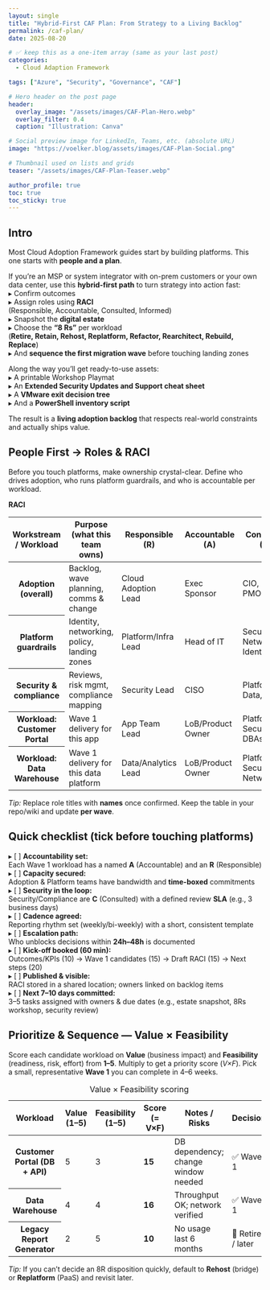 ```yaml
---
layout: single
title: "Hybrid-First CAF Plan: From Strategy to a Living Backlog"
permalink: /caf-plan/
date: 2025-08-20

# ✅ keep this as a one-item array (same as your last post)
categories:
  - Cloud Adaption Framework

tags: ["Azure", "Security", "Governance", "CAF"]

# Hero header on the post page
header:
  overlay_image: "/assets/images/CAF-Plan-Hero.webp"
  overlay_filter: 0.4
  caption: "Illustration: Canva"

# Social preview image for LinkedIn, Teams, etc. (absolute URL)
image: "https://voelker.blog/assets/images/CAF-Plan-Social.png"

# Thumbnail used on lists and grids
teaser: "/assets/images/CAF-Plan-Teaser.webp"

author_profile: true
toc: true
toc_sticky: true
---
```


## Intro

Most Cloud Adoption Framework guides start by building platforms. This one starts with **people and a plan**. 

If you’re an MSP or system integrator with on-prem customers or your own data center, use this **hybrid-first path** to turn strategy into action fast:<br>
▸ Confirm outcomes<br>
▸ Assign roles using **RACI**<br>
(Responsible, Accountable, Consulted, Informed)<br>
▸ Snapshot the **digital estate**<br>
▸ Choose the **“8 Rs”** per workload<br>
(**Retire, Retain, Rehost, Replatform, Refactor, Rearchitect, Rebuild, Replace**)<br>
▸ And **sequence the first migration wave** before touching landing zones<br>

Along the way you’ll get ready-to-use assets:<br>
▸ A printable Workshop Playmat<br>
▸ An **Extended Security Updates and Support cheat sheet**<br>
▸ A **VMware exit decision tree**<br>
▸ And a **PowerShell inventory script**

The result is a **living adoption backlog** that respects real-world constraints and actually ships value.

## People First → Roles & RACI

Before you touch platforms, make ownership crystal-clear. Define who drives adoption, who runs platform guardrails, and who is accountable per workload.

**RACI**
<table class="table table--raci">
    <thead>
    <tr>
      <th scope="col">Workstream / Workload</th>
      <th scope="col">Purpose (what this team owns)</th>
      <th scope="col">Responsible (R)</th>
      <th scope="col">Accountable (A)</th>
      <th scope="col">Consulted (C)</th>
      <th scope="col">Informed (I)</th>
    </tr>
  </thead>
  <tbody>
    <tr>
      <th scope="row">Adoption (overall)</th>
      <td>Backlog, wave planning, comms &amp; change</td>
      <td>Cloud Adoption Lead</td>
      <td>Exec Sponsor</td>
      <td>CIO, CISO, PMO</td>
      <td>Helpdesk, Finance</td>
    </tr>
    <tr>
      <th scope="row">Platform guardrails</th>
      <td>Identity, networking, policy, landing zones</td>
      <td>Platform/Infra Lead</td>
      <td>Head of IT</td>
      <td>Security, Networking, Identity</td>
      <td>App Owners</td>
    </tr>
    <tr>
      <th scope="row">Security &amp; compliance</th>
      <td>Reviews, risk mgmt, compliance mapping</td>
      <td>Security Lead</td>
      <td>CISO</td>
      <td>Platform, Data, Legal</td>
      <td>Exec Sponsor, PMO</td>
    </tr>
    <tr>
      <th scope="row"><strong>Workload: Customer Portal</strong></th>
      <td>Wave 1 delivery for this app</td>
      <td>App Team Lead</td>
      <td>LoB/Product Owner</td>
      <td>Platform, Security, DBAs</td>
      <td>Support, PMO</td>
    </tr>
    <tr>
      <th scope="row"><strong>Workload: Data Warehouse</strong></th>
      <td>Wave 1 delivery for this data platform</td>
      <td>Data/Analytics Lead</td>
      <td>LoB/Product Owner</td>
      <td>Platform, Security, Networking</td>
      <td>Support, PMO</td>
    </tr>
  </tbody>
</table>

<p><em>Tip:</em> Replace role titles with <strong>names</strong> once confirmed. Keep the table in your repo/wiki and update <strong>per wave</strong>.</p>


## Quick checklist (tick before touching platforms)<br>
▸ [ ] **Accountability set:** <br>
Each Wave 1 workload has a named **A** (Accountable) and an **R** (Responsible)<br>
▸ [ ] **Capacity secured:** <br>
Adoption & Platform teams have bandwidth and **time-boxed** commitments<br>
▸ [ ] **Security in the loop:** <br>
Security/Compliance are **C** (Consulted) with a defined review **SLA** (e.g., 3 business days)<br>
▸ [ ] **Cadence agreed:** <br>
Reporting rhythm set (weekly/bi-weekly) with a short, consistent template<br>
▸ [ ] **Escalation path:** <br>
Who unblocks decisions within **24h–48h** is documented<br>
▸ [ ] **Kick-off booked (60 min):** <br>
Outcomes/KPIs (10) → Wave 1 candidates (15) → Draft RACI (15) → Next steps (20)<br>
▸ [ ] **Published & visible:** <br>
RACI stored in a shared location; owners linked on backlog items<br>
▸ [ ] **Next 7–10 days committed:** <br>
3–5 tasks assigned with owners & due dates (e.g., estate snapshot, 8Rs workshop, security review)<br>

<!-- Place this block right BEFORE the SQL 2014 scenario section -->

<h2 id="prioritization">Prioritize &amp; Sequence — Value × Feasibility</h2>
<p>
  Score each candidate workload on <strong>Value</strong> (business impact) and <strong>Feasibility</strong>
  (readiness, risk, effort) from <strong>1–5</strong>. Multiply to get a priority score (<em>V×F</em>).
  Pick a small, representative <strong>Wave 1</strong> you can complete in 4–6 weeks.
</p>

<table class="table table--vxf">
  <caption>Value × Feasibility scoring </caption>
  <thead>
    <tr>
      <th scope="col">Workload</th>
      <th scope="col">Value (1–5)</th>
      <th scope="col">Feasibility (1–5)</th>
      <th scope="col">Score (= V×F)</th>
      <th scope="col">Notes / Risks</th>
      <th scope="col">Decision</th>
    </tr>
  </thead>
  <tbody>
    <tr>
      <th scope="row">Customer Portal (DB + API)</th>
      <td>5</td>
      <td>3</td>
      <td><strong>15</strong></td>
      <td>DB dependency; change window needed</td>
      <td>✅ Wave 1</td>
    </tr>
    <tr>
      <th scope="row">Data Warehouse</th>
      <td>4</td>
      <td>4</td>
      <td><strong>16</strong></td>
      <td>Throughput OK; network verified</td>
      <td>✅ Wave 1</td>
    </tr>
    <tr>
      <th scope="row">Legacy Report Generator</th>
      <td>2</td>
      <td>5</td>
      <td><strong>10</strong></td>
      <td>No usage last 6 months</td>
      <td>🔸 Retire / later</td>
    </tr>
  </tbody>
</table>

<p>
  <em>Tip:</em> If you can’t decide an 8R disposition quickly, default to
  <strong>Rehost</strong> (bridge) or <strong>Replatform</strong> (PaaS) and revisit later.
</p>

